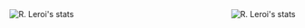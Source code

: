 <img align="left" alt="R. Leroi's stats" src="https://github-readme-stats-eight-theta.vercel.app/api/top-langs/?username=rleroi&layout=compact&langs_count=8&theme=cobalt">
<img align="right" alt="R. Leroi's stats" src="https://github-readme-stats.vercel.app/api?username=rleroi&show_icons=true&theme=cobalt&hide=stars&hide_rank=true&count_private=true">

<!--
**rleroi/rleroi** is a ✨ _special_ ✨ repository because its `README.md` (this file) appears on your GitHub profile.

Here are some ideas to get you started:

- 🔭 I’m currently working on ...
- 🌱 I’m currently learning ...
- 👯 I’m looking to collaborate on ...
- 🤔 I’m looking for help with ...
- 💬 Ask me about ...
- 📫 How to reach me: ...
- 😄 Pronouns: ...
- ⚡ Fun fact: ...
-->
